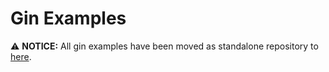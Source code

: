 # Gin Examples

⚠️  **NOTICE:** All gin examples have been moved as standalone repository to [here](https://github.com/pwnsky/examples).
